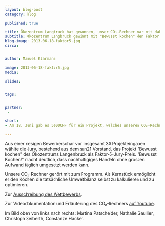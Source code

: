 ```yaml
---
layout: blog-post
category: blog

published: true

title: Ökozentrum Langbruck hat gewonnen, unser CO₂-Rechner war mit dabei
subtitle: Ökozentrum Langbruck gewinnt mit "Bewusst kochen" den Faktor 5 Jury-Preis 2013.
blog-image: 2013-06-18-faktor5.jpg
circa: 


author: Manuel Klarmann

image: 2013-06-18-faktor5.jpg
media: 

slides:


tags:


partner:
 - 

short: 
- Am 18. Juni gab es 5000CHF für ein Projekt, welches unseren CO₂-Rechner verwendet.

---
```



Aus einer riesigen Bewerberschar von insgesamt 30 Projekteingaben wählte die Jury, bestehend aus dem sun21 Vorstand, das Projekt "Bewusst kochen" des Ökozentrums Langenbruck als Faktor-5-Jury-Preis. "Bewusst Kochen!" macht deutlich, dass nachhaltigiges Handeln ohne grossen Aufwand täglich umgesetzt werden kann.

Unsere CO₂-Rechner gehört mit zum Programm. Als Kernstück ermöglicht er den Köchen die tatsächliche Umweltbilanz selbst zu kalkulieren und zu optimieren.



Zur [Ausschreibung des Wettbewerbs][2]. 

Zur Videodokumentation und Erläuterung des CO₂-Rechners [auf Youtube][1].


Im Bild oben von links nach rechts: Martina Patscheider, Nathalie Gaullier, Christoph Seiberth, Constanze Hacker.

[1]:http://www.youtube.com/watch?v=DqiTn34ezIY&list=PLEHF1kLCxZV0ZyDlp9D7IndNbgWW8CG4a&feature=player_detailpage#t=170s
[2]:http://www.sun21.ch


